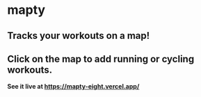 # mapty
## Tracks your workouts on a map!
## Click on the map to add running or cycling workouts.
**See it live at <https://mapty-eight.vercel.app/>**
